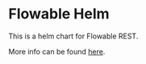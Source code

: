 # Flowable Helm

This is a helm chart for Flowable REST.

More info can be found [here](https://github.com/flowable/helm/blob/main/charts/flowable/README.md).
